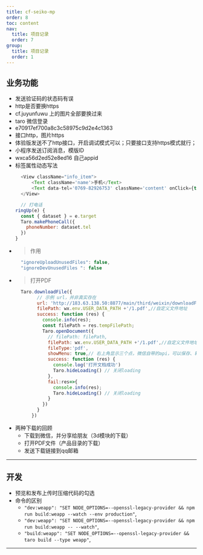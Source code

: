 ```yaml
---
title: cf-seiko-mp
order: 8
toc: content
nav:
  title: 项目记录
  order: 7
group: 
  title: 项目记录
  order: 1
---
```


## 业务功能
* 发送验证码的状态码有误
* http是否要换https
* cf.juyunfuwu 上的图片全部要换过来
* taro 微信登录
* e70917ef700a8c3c58975c9d2e4c1363
* 接口http，图片https
* 体验版发送不了http接口，开启调试模式可以；只要接口支持https模式就行；
* 小程序发送订阅消息，模版ID
* wxca56d2ed52e8ed16 自己appid
* 标签属性动态写法   
  ```Javascript
    <View className="info_item">
        <Text className='name'>手机</Text>
        <Text data-tel='0769-82926753' className='content' onClick={this.ringUp.bind(this)}>18926031086</Text>
    </View>
  ```
  ```Javascript
    // 打电话
  ringUp(e) {
    const { dataset } = e.target
    Taro.makePhoneCall({
      phoneNumber: dataset.tel
    })
  }
  ```
* > 作用
  ``` Javascript
    "ignoreUploadUnusedFiles": false,
    "ignoreDevUnusedFiles ": false
  ```
* > 打开PDF
  ``` Javascript
    Taro.downloadFile({
          // 示例 url，并非真实存在
          url: 'http://183.63.138.50:8877/main/third/weixin/downloadFile/091ff275967b171a04293335aa0870fa',
          filePath: wx.env.USER_DATA_PATH +'/1.pdf',//自定义文件地址
          success: function (res) {
            console.info(res);
            const filePath = res.tempFilePath;
            Taro.openDocument({
              // filePath: filePath,
              filePath: wx.env.USER_DATA_PATH +'/1.pdf',//自定义文件地址
              fileType:'pdf',
              showMenu: true,// 右上角显示三个点，微信自带的api，可以保存、转发文件
              success: function (res) {
                console.log('打开文档成功')
                Taro.hideLoading() // 关闭loading
              },
              fail:res=>{
                console.info(res);
                Taro.hideLoading() // 关闭loading
              }
            })
          }
        })
  ``` 
* 两种下载的回顾
  * 下载到微信，并分享给朋友（3d模块的下载）
  * 打开PDF文件（产品目录的下载）
  * 发送下载链接到qq邮箱


----------------
## 开发
* 预览和发布上传时压缩代码的勾选
* 命令的区别
    * `"dev:weapp": "SET NODE_OPTIONS=--openssl-legacy-provider && npm run build:weapp --watch --env production"`,
    * `"dev:weapp": "SET NODE_OPTIONS=--openssl-legacy-provider && npm run build:weapp -- --watch"`,
    * `"build:weapp": "SET NODE_OPTIONS=--openssl-legacy-provider && taro build --type weapp"`,


---------------------


